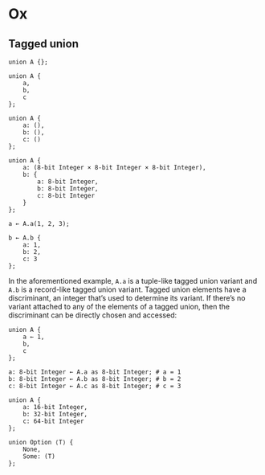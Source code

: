 # Ox

## Tagged union

    union A {};

    union A {
        a,
        b,
        c
    };

    union A {
        a: (),
        b: (),
        c: ()
    };

    union A {
        a: (8-bit Integer × 8-bit Integer × 8-bit Integer),
        b: {
            a: 8-bit Integer,
            b: 8-bit Integer,
            c: 8-bit Integer
        }
    };

    a ← A.a(1, 2, 3);

    b ← A.b {
        a: 1,
        b: 2,
        c: 3
    };

In the aforementioned example, `A.a` is a tuple-like tagged union variant and `A.b` is a record-like tagged union variant. Tagged union elements have a discriminant, an integer that’s used to determine its variant. If there’s no variant attached to any of the elements of a tagged union, then the discriminant can be directly chosen and accessed:

    union A {
        a ← 1,
        b,
        c
    };

    a: 8-bit Integer ← A.a as 8-bit Integer; # a = 1
    b: 8-bit Integer ← A.b as 8-bit Integer; # b = 2
    c: 8-bit Integer ← A.c as 8-bit Integer; # c = 3

    union A {
        a: 16-bit Integer,
        b: 32-bit Integer,
        c: 64-bit Integer
    };

    union Option ⟨T⟩ {
        None,
        Some: (T)
    };
